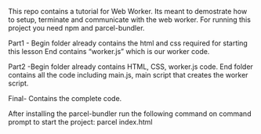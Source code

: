 This repo contains a tutorial for Web Worker. Its meant to demostrate how to setup, terminate and communicate with the web worker. For running this project you need npm and parcel-bundler.


Part1 - Begin folder already contains the html and css required for starting this lesson
End contains “worker.js” which is our worker code.

Part2 -Begin folder already contains HTML, CSS, worker.js code.
End folder contains all the code including main.js, main script that creates the worker script.

Final- Contains the complete code.

After installing the parcel-bundler run the following command on command prompt to start the project:
parcel index.html

